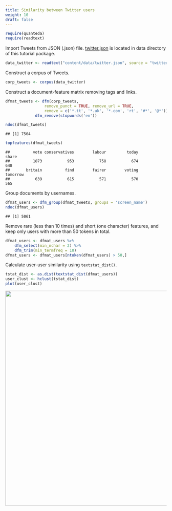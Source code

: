 ```yaml
---
title: Similarity between Twitter users
weight: 10
draft: false
---
```



```r
require(quanteda)
require(readtext)
```

Import Tweets from JSON (.json) file. [twitter.json](https://raw.githubusercontent.com/quanteda/tutorials.quanteda.io/master/content/data/twitter.json) is located in data directory of this tutorial package.


```r
data_twitter <- readtext("content/data/twitter.json", source = "twitter")
```



Construct a corpus of Tweets.


```r
corp_tweets <- corpus(data_twitter)
```

Construct a document-feature matrix removing tags and links.


```r
dfmat_tweets <- dfm(corp_tweets,
                 remove_punct = TRUE, remove_url = TRUE,
                 remove = c('*.tt', '*.uk', '*.com', 'rt', '#*', '@*')) %>% 
             dfm_remove(stopwords('en'))

ndoc(dfmat_tweets)
```

```
## [1] 7504
```

```r
topfeatures(dfmat_tweets)
```

```
##          vote conservatives        labour         today         share 
##          1873           953           758           674           648 
##       britain          find        fairer        voting      tomorrow 
##           639           615           571           570           565
```

Group documents by usernames.


```r
dfmat_users <- dfm_group(dfmat_tweets, groups = 'screen_name')
ndoc(dfmat_users)
```

```
## [1] 5061
```

Remove rare (less than 10 times) and short (one character) features, and keep only users with more than 50 tokens in total.


```r
dfmat_users <- dfmat_users %>% 
    dfm_select(min_nchar = 2) %>% 
    dfm_trim(min_termfreq = 10) 
dfmat_users <- dfmat_users[ntoken(dfmat_users) > 50,]
```

Calculate user-user similarity using `textstat_dist()`.


```r
tstat_dist <- as.dist(textstat_dist(dfmat_users))
user_clust <- hclust(tstat_dist)
plot(user_clust)
```

<img src="/advanced-operations/twitter-user-similarity_files/figure-html/unnamed-chunk-8-1.png" width="672" />

